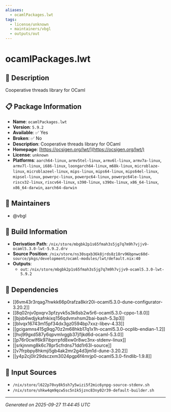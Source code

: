 ```yaml
---
aliases:
  - ocamlPackages.lwt
tags:
  - license/unknown
  - maintainers/vbgl
  - outputs/out
---
```


# ocamlPackages.lwt

## 📝 Description

Cooperative threads library for OCaml

## 📋 Package Information

- **Name**: `ocamlPackages.lwt`
- **Version**: `5.9.2`
- **Available**: ✅ Yes
- **Broken**: ✅ No
- **Description**: Cooperative threads library for OCaml
- **Homepage**: [https://ocsigen.org/lwt/](https://ocsigen.org/lwt/)
- **License**: `unknown`
- **Platforms**: `aarch64-linux`, `armv5tel-linux`, `armv6l-linux`, `armv7a-linux`, `armv7l-linux`, `i686-linux`, `loongarch64-linux`, `m68k-linux`, `microblaze-linux`, `microblazeel-linux`, `mips-linux`, `mips64-linux`, `mips64el-linux`, `mipsel-linux`, `powerpc-linux`, `powerpc64-linux`, `powerpc64le-linux`, `riscv32-linux`, `riscv64-linux`, `s390-linux`, `s390x-linux`, `x86_64-linux`, `x86_64-darwin`, `aarch64-darwin`
## 👥 Maintainers

- @vbgl


## 🔧 Build Information

- **Derivation Path**: `/nix/store/mbgbk2p1s65fmah3s5jg7q7m9h7vjjv9-ocaml5.3.0-lwt-5.9.2.drv`
- **Source Position**: `/nix/store/ns30sqxb36k8jrds8z18rv96bpnwc60d-source/pkgs/development/ocaml-modules/lwt/default.nix:40`
- **Outputs**:
  - `out`:  `/nix/store/mbgbk2p1s65fmah3s5jg7q7m9h7vjjv9-ocaml5.3.0-lwt-5.9.2`

## 🔗 Dependencies

- [[6vm43r3rqag7hwkk66p0rafza8kir20i-ocaml5.3.0-dune-configurator-3.20.2]]
- [[8q02njv0pxqrv3pfzyvk5s3k6sb2w5r6-ocaml5.3.0-cppo-1.8.0]]
- [[bjsb6wdjykafnkixq156qdvmxhsm2bai-bash-5.3p3]]
- [[blvqx16743m15pf34dx3gz0594bp7xxz-libev-4.33]]
- [[gcigamns415g9qg70z2m68hkb17q1x1h-ocaml5.3.0-ocplib-endian-1.2]]
- [[hvj99gxd587y6qpvmlvggb37jl1jkd6d-ocaml-5.3.0]]
- [[p76r0cwlf6k97ibprrpfd8xw0r8wc3nx-stdenv-linux]]
- [[srkjnnmg8k6c78pr5cfrdns71dd1r63l-source]]
- [[v7frpbpy8hkmji5gb4ak2mr2g4d3jm1d-dune-3.20.2]]
- [[y4p2cj0lr29dsczxm3024pgp6f4mrjp0-ocaml5.3.0-findlib-1.9.8]]

## 📁 Input Sources

- `/nix/store/l622p70vy8k5sh7y5wizi5f2mic6ynpg-source-stdenv.sh`
- `/nix/store/shkw4qm9qcw5sc5n1k5jznc83ny02r39-default-builder.sh`

---
*Generated on 2025-09-27 11:44:45 UTC*
